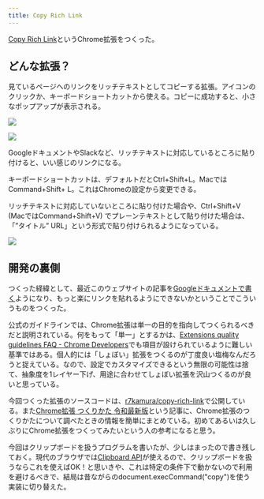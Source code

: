 ```yaml
---
title: Copy Rich Link
---
```

[Copy Rich Link](https://chrome.google.com/webstore/detail/copy-rich-link/hikiamlgpdcabppakpmemaofmkgknpea)というChrome拡張をつくった。

どんな拡張？
------

見ているページへのリンクをリッチテキストとしてコピーする拡張。アイコンのクリックか、キーボードショートカットから使える。コピーに成功すると、小さなポップアップが表示される。

![](https://lh3.googleusercontent.com/docs/ADP-6oEHA0xjiVhxqtPpi9MS2tpDbJAd7RzYIgz93JI57O6tay2OkKvc3Uvtp509vYqONQ5xuEbLsM00wxdNMdsGcakDbefSYec5w5GDErHn6ajBiv-Bi3TpKxGtMG5zyg106uheqrOjX9DnIJZu12djckfEOXOtTh109M6LZe-SsBYi6ORZAWGSD-j1rRBVr3cW1bueojPufPgsTS8BZUyGJfHv0L3qvHe4YccKwJ5smb541E5-0tqkvRnxzuO7Fso-wMxcyidaXnaawnUTsyY9RZ9cz5jzFurXX2JIch25VQ4MEUsHTOSJfX-6NKAsoW5mtt8gnjY7D8nBgokKDvuP1hxCb0XNOKabtWhvtrhvIxjk-k0MngcVYmOj3iadeReZAaY2rs10wFpQixYSKRjcKPjG3-hYS8ccL3yCV-5ZBqoE6UURIdMy7PU6r5ot3kXhGBGAMTtqPuEq2S3FeG4hbB2qUvleTeGblXgbIeTWijQccHgzDRrlG9uobxPd58lUu7e0xoJ9slrxshXE4-rqfG4r7cJqm4jcyyfTXRqOIho_Iv5dnOmw7-OlhagbLBsXZXC5HMvyp6_2Xogd2iawjBNX-tmtefsxZnxLfPP1jNFvsWbHveqwh1UJWRwCKBN8ZYPsInGuq_yS0dB5ksb_yKXjQ5HAoP-gAm1l0xtHoxwF3fEUHem7xOQQ_IPA3fopDq2WpcH-X8ZputIUUG7GTISnweT3VqMor5sy_gev0CNHbH1WB_GHwJRBc1BnX8Gqi0I7uG6k3fRM6bwKeSIA0h9lDFZZ7qp_cmcmGQsFifcNmnLDT5QpcXbMQYl2dH7tR7niZCUx-OeeRN5v_BGE64R1yk0btRRkzBGbiez01vtaOL35bUWjRhkW5-LqIAayYfVlMOsnnQ2LAP3zjZBmefP4mLogIyeVYwbs8NMGhNXDvqKAMM2nyw3tk_6fDcp6lo6ajjBAh6YZmgo7uxWqWnM0y019WdmUqWaGzg15-qltJP4KTYz684mqU8bo7dBQQa7bo-gfDmXClQrO3OLQVMvMhzOA4P7mMicz84FW2WuDZOthl2_Z2HYlCFvNMkoJdFesXjnc1ST_o_p_jvXLipxt0goyjk2TiWDTul4KE1FmGviCm0_ajt2abs4xrZH6mTk6ywj9zYKDqzGcl-HdwkE8VXnxbRIhvLVncZGVDKGseaIcR5OmZOLXW7a5fSEPdLBH2LJK4-9ro8fcy7b2yENt3IH3oi9dRrlXlfOvBVft1iRl)

![](https://lh3.googleusercontent.com/docs/ADP-6oFvD-lp4eUiDX3cDV28fx6nej9YnZWqHc-MAxSS0ZZdgK9H0sA-ilbyHRHBYE7qu1OBoELwmkUkpMxE_U1MURpbhjN68fhtZc-PkShbLXFTypuq_8AD2V6tA4fW7a026xwUl5cJ9t9t9SiNCKOFqdIQa1Cdl0Z2kO6hLhKBVADxLEKVGojBgxH4Dpjgf2H6QDt2ENRetyj5mleOYmu8ozW4KF-oy9A-tOOijLH2NJXyEvC4UMl7aEKAn624DowrEFLYf4fEAU_HyZdzpqJ4BEzzh4Y4VWhX_sqvGVCf1izqh61lgfoM7g__uctqtdmquQtvlrpugbBsuFEwlZWcp6bmgOdbkSloZjaL7wqz0bFREILWl9_pM5xf6KyGrmNCWBuGJNBsdpqh4deEQdORuiiucu8L5CkmRqS7Z4AxX-5v2nRp4fAkDI_7_JGU2mVtmFWLuBPE7hqOtoGYuwKl4Yce8Uaw97yJlcc2YkK7Vzv1W_aYgHK--2ZbZmxQdp6UZ2ztag9QT3fFAEPLhb0rpHolUD6Pb9qFMc9afCc2h1ypLa7x43p_qlYxssXNneKqOLLvkpMb3xp-1pwYY0Gas85VEnOavtVgtwixucqMCFI9RQY-iHOOr982HOUH481SUvChs5voxMp-FaV6R8NJGJXQWgLR1lz2n128AMi0om-0eeXeGhrTDn-ijbILhduH5Q6T_NcgwUDV6QdhxGusnpC_g1BNjvu6Z7oxaikOeJ1Tv6gd96Y4zy0EQ2uIG39wGhdui5ICnfEKysAnkXAf4-zdecw-ZncDlg1wnr1ARHaIT2Tv8aRwYi19Dlihof3s3FjMRYb59MsRuj-UyUy-KmD4d-r9Fa4VvHmvJGvxSCF19OnWeG5S4TW1OZkoJwsxid2M63hsHrCh_lLoHW9XO0bN5Bm5Kn525CH-rXlyr4W1PKsXOI7BHqPhT3ROxLDYnLZFHnPiK_DkU5IxiFOTmRW5s217Mokb9YkJmcRX1AmHM0QhfR6JlNNw8bIYXLz8KqVD9fSwpOUZelu8FlE68QMWhtfT5JznrW_XM_rW9p6Ahh7Mw-8EOBFi76kqgCCDkFrm2Y28hGrf5laU3UtGDWhTIcErYNEf65NCAadNsfmRlBJyMdodS-g_Ei8-I3ZXXjM6jXH13886h6K2amL89UFYGC7kyL0mVvk0dH3O9J_wv8W668Vz4wvdJM_Oo17EnJXu5VeT1OPOjuJjT5F_9pLRalqm3uUzcg6EAJMzCNjNWsVA)

GoogleドキュメントやSlackなど、リッチテキストに対応しているところに貼り付けると、いい感じのリンクになる。

キーボードショートカットは、デフォルトだとCtrl+Shift+L。MacではCommand+Shift+ L。これはChromeの設定から変更できる。

リッチテキストに対応していないところに貼り付けた場合や、Ctrl+Shift+V (MacではCommand+Shift+V) でプレーンテキストとして貼り付けた場合は、「”タイトル” URL」という形式で貼り付けられるようになっている。

![](https://lh3.googleusercontent.com/docs/ADP-6oEVV59pwkoV5gt_Pp-mx7Z-gY-iFnxI-_-Exn4zv9gd2ChQvcOBnaPq-Q1kjZmb2yipPRuDeH_5umZWyWHH8WXNEhjaNtnZjiyqi4jJJ2vsBGNn3Gj5RQOXDOMOE_6OEXmB7zt6xO_m8T8aKCTilRjmxsWKF8PLP9UFWYGzCx9x31BqMddEIAY8InlGLfqgAa421rGYewvl7zAWbe6I5SgoYjLa4pGpWrjq7-02C8F9nX7oo6aulHFg7DdWecvY-p0eqf1rxUfFICvDRdVn7BAApDnz3THI-pDA9Yp0a9s1y3lhfGeEJSVIvG0KrUSrvFzZWj6dZ2qeU-_0KLBw5j4Hpv2YGu_4g2eVaWXSc80llCaLLg7V5T8Jlweu1miMflukmHok7UP29hgngMj-3rRpGIPXdZQC9LW9q52dpAgxj5loXKB4wt2aDdsw6zM6N36f8lVZyIej9rToJCXbg_KOtqFngW2WjEHF5tRLwIExL9wLsh7UMlhvYtPydA-ugSUOLjR_wiWlwaWrKnYoNgHO1ZZndalJExL8Qy5M3f0vWGoTbOXYzjxora2QESGIcBj83XNhf0aGIwuN6icdY8ChH2xc7yb9CUygt3OhgDb_34uAtQC7H_H3TTpa4BTOIzeF1hrfuwgiFtBRXIcBtJW4m2gaCmjjC04L-5mYORUVeWtu4vGgPLMBjMZGjmOyoahMzD10g7ybgWedHkyD_o046p4547NUCkmCo0kTokl_oIgHfstu5See6Ti_VnmdT76v67C4Egml4Yn6Eb_6l78yhPdBBO1egBHLc99ufBm8XJpMcpppULZGdNrijWb6jjVABr0MaNsG22sxMlh74x99nYlHkKDXh9RA-WSM0q1aqXUR-DaSm40XXuKoJi2r5WkCTY3JIz_urlDUphyfdC5ydH5f4TKst1dxLAafCKoXeLvJRRequO67D31ocLbL4A9xo6OguTIWHvPzkTXJP2XmoaYvV4lU_FYevZyXRnxvgF2Pu7ONlRanxm-zbCrv4lXWADugjwu5edR-L_7SDJe02eYrm3HU4SdYNY3lK1m-oHWpvICDkz_EyacgtGr-nRC4HmsD-fAg8eqLyL7M4z-VCn3FXthzn0ib-KSQoRFxS625TEdwzPwSD5VuYe_pBYuNMedUqqP7ffNX6S52cpR-tEY9PoywCKfLpsRqbbBga4oCcQlJJBrxI0Wu12US41gMNfF9-vU79VmpHW4Befb53SWqsTgfdL2hY6h1KufNC99Q)

開発の裏側
-----

つくった経緯として、最近このウェブサイトの記事を[Googleドキュメントで書く](https://r7kamura.com/articles/2022-05-04-diary)ようになり、もっと楽にリンクを貼れるようにできないかということでこういうものをつくった。

公式のガイドラインでは、Chrome拡張は単一の目的を指向してつくられるべきだと説明されている。何をもって「単一」とするかは、[Extensions quality guidelines FAQ - Chrome Developers](https://developer.chrome.com/docs/extensions/mv3/single_purpose/#one)でも項目が設けられているように難しい基準ではある。個人的には「しょぼい」拡張をつくるのが丁度良い塩梅なんだろうと捉えている。なので、設定でカスタマイズできるという無限の可能性は捨て、抽象度を1レイヤー下げ、用途に合わせてしょぼい拡張を沢山つくるのが良いと思っている。

今回つくった拡張のソースコードは、[r7kamura/copy-rich-link](https://github.com/r7kamura/copy-rich-link)で公開している。また[Chrome拡張 つくりかた 令和最新版](https://r7kamura.com/articles/2022-05-07-chrome-extension-dev-2022)という記事に、Chrome拡張のつくりかたについて調べたときの情報を簡単にまとめている。初めてあるいは久しぶりにChrome拡張をつくってみたいという人の参考になると思う。

今回はクリップボードを扱うプログラムを書いたが、少しはまったので書き残しておく。現代のブラウザでは[Clipboard API](https://developer.mozilla.org/ja/docs/Web/API/Clipboard)が使えるので、クリップボードを扱うならこれを使えばOK！と思いきや、これは特定の条件下で動かないので利用を避けるべきで、結局は昔ながらのdocument.execCommand("copy")を使う実装に切り替えた。
